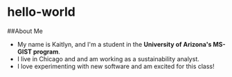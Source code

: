 # hello-world
##About Me
- My name is Kaitlyn, and I'm a student in the **University of Arizona's MS-GIST program**. 
- I live in Chicago and and am working as a sustainability analyst. 
- I love experimenting with new software and am excited for this class!
